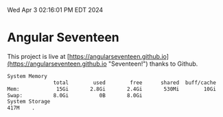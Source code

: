 Wed Apr  3 02:16:01 PM EDT 2024

# Angular Seventeen


This project is live at [https://angularseventeen.github.io](https://angularseventeen.github.io "Seventeen!") thanks to Github.

```bash
System Memory
               total        used        free      shared  buff/cache   available
Mem:            15Gi       2.8Gi       2.4Gi       530Mi        10Gi        12Gi
Swap:          8.0Gi          0B       8.0Gi
System Storage
417M	.
```
```bash
